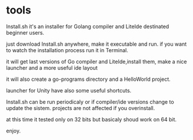 tools
=====

Install.sh it's an installer for Golang compiler and LiteIde destinated beginner users.

just download Install.sh anywhere, make it executable and run. if you want to watch the installation process run it in Terminal.

it will get last versions of Go compiler and LiteIde,install them, make a nice launcher and a more useful ide layout

it will also create a go-programs directory and a HelloWorld project.

launcher for Unity have also some useful shortcuts.

Install.sh can be run periodicaly or if compiler/ide versions change to update the sistem. projects are not affected if you overinstall.

at this time it tested only on 32 bits but basicaly shoud work on 64 bit.

enjoy.
